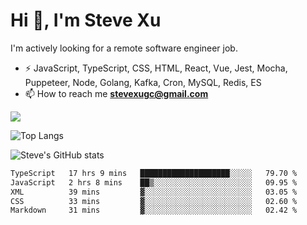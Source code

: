 # Hi 👋, I'm Steve Xu

I'm actively looking for a remote software engineer job.

- ⚡ JavaScript, TypeScript, CSS, HTML, React, Vue, Jest, Mocha,
Puppeteer, Node, Golang, Kafka, Cron, MySQL, Redis, ES
- 📫 How to reach me **stevexugc@gmail.com**

![](https://komarev.com/ghpvc/?username=nusr&color=green)

![Top Langs](https://github-readme-stats.vercel.app/api/top-langs/?username=nusr&langs_count=8&layout=compact)

![Steve's GitHub stats](https://github-readme-stats.vercel.app/api?username=nusr&show_icons=true)

<!--START_SECTION:waka-->

```txt
TypeScript   17 hrs 9 mins   ████████████████████░░░░░   79.70 %
JavaScript   2 hrs 8 mins    ██▒░░░░░░░░░░░░░░░░░░░░░░   09.95 %
XML          39 mins         ▓░░░░░░░░░░░░░░░░░░░░░░░░   03.05 %
CSS          33 mins         ▓░░░░░░░░░░░░░░░░░░░░░░░░   02.60 %
Markdown     31 mins         ▓░░░░░░░░░░░░░░░░░░░░░░░░   02.42 %
```

<!--END_SECTION:waka-->
